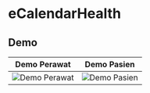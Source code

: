 # eCalendarHealth

## Demo

| Demo Perawat | Demo Pasien |
|--------------|-------------|
| ![Demo Perawat](demo/demo-perawat.gif) | ![Demo Pasien](demo/demo-perawat.gif) |
